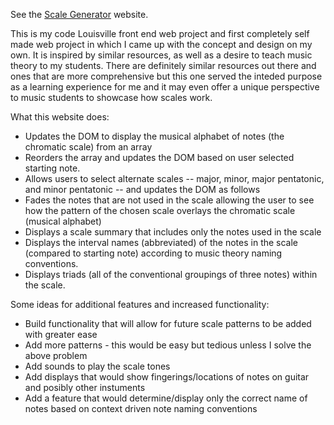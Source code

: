 See the [Scale Generator](https://codebrews.github.io/scale-generator/) website.

This is my code Louisville front end web project and first completely self made web project in which I came up with the concept and design on my own. It is inspired by similar resources, as well as a desire to teach music theory to my students. There are definitely similar resources out there and ones that are more comprehensive but this one served the inteded purpose as a learning experience for me and it may even offer a unique perspective to music students to showcase how scales work. 

What this website does:
- Updates the DOM to display the musical alphabet of notes (the chromatic scale) from an array
- Reorders the array and updates the DOM based on user selected starting note. 
- Allows users to select alternate scales -- major, minor, major pentatonic, and minor pentatonic -- and updates the DOM as follows
- Fades the notes that are not used in the scale allowing the user to see how the pattern of the chosen scale overlays the chromatic scale (musical alphabet)
- Displays a scale summary that includes only the notes used in the scale
- Displays the interval names (abbreviated) of the notes in the scale (compared to starting note) according to music theory naming conventions.
- Displays triads (all of the conventional groupings of three notes) within the scale.

Some ideas for additional features and increased functionality:
- Build functionality that will allow for future scale patterns to be added with greater ease
- Add more patterns - this would be easy but tedious unless I solve the above problem
- Add sounds to play the scale tones
- Add displays that would show fingerings/locations of notes on guitar and posibly other instuments
- Add a feature that would determine/display only the correct name of notes based on context driven note naming conventions


